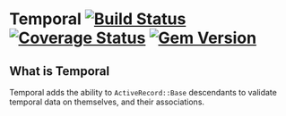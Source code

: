 Temporal [![Build Status](https://secure.travis-ci.org/davout/temporal.png?branch=master)](http://travis-ci.org/davout/temporal) [![Coverage Status](https://img.shields.io/coveralls/Paymium/gekko.svg)](https://coveralls.io/r/davout/temporal?branch=master) [![Gem Version](https://badge.fury.io/rb/temporal.svg)](http://badge.fury.io/rb/temporal)
=

## What is Temporal
Temporal adds the ability to `ActiveRecord::Base` descendants to validate temporal data on themselves, and their associations.

